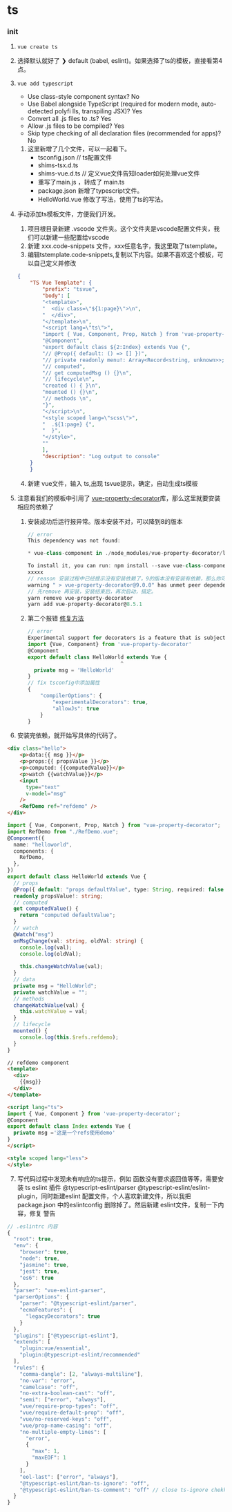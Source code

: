 # ts

### init
1. ```vue create ts```
2. 选择默认就好了 ❯ default (babel, eslint)。如果选择了ts的模板，直接看第4点。
3. ```vue add typescript```
    - Use class-style component syntax? No  
    - Use Babel alongside TypeScript (required for modern mode, auto-detected polyfi
lls, transpiling JSX)? Yes
    - Convert all .js files to .ts? Yes
    - Allow .js files to be compiled? Yes
    - Skip type checking of all declaration files (recommended for apps)? No    
    1. 这里新增了几个文件，可以一起看下。
        - tsconfig.json // ts配置文件
        - shims-tsx.d.ts
        - shims-vue.d.ts // 定义vue文件告知loader如何处理vue文件
        - 重写了main.js ，转成了 main.ts
        - package.json 新增了typescript文件。
        - HelloWorld.vue 修改了写法，使用了ts的写法。
4. 手动添加ts模板文件，方便我们开发。
    1. 项目根目录新建 .vscode 文件夹。这个文件夹是vscode配置文件夹，我们可以新建一些配置给vscode
    2. 新建 xxx.code-snippets 文件，xxx任意名字，我这里取了tstemplate。
    3. 编辑tstemplate.code-snippets,复制以下内容。如果不喜欢这个模板，可以自己定义并修改      
    ```json
    {
        "TS Vue Template": {
            "prefix": "tsvue",
            "body": [
            "<template>",
            "  <div class=\"${1:page}\">\n",
            "  </div>",
            "</template>\n",
            "<script lang=\"ts\">",
            "import { Vue, Component, Prop, Watch } from 'vue-property-decorator';",
            "@Component",
            "export default class ${2:Index} extends Vue {",
            "// @Prop({ default: () => [] })",
            "// private readonly menu!: Array<Record<string, unknown>>;\n",
            "// computed",
            "// get computedMsg () {}\n",
            "// lifecycle\n",
            "created () { }\n",
            "mounted () {}\n",
            "// methods \n",
            "}",
            "</script>\n",
            "<style scoped lang=\"scss\">",
            "  .${1:page} {",
            "  }",
            "</style>",
            ""
            ],
            "description": "Log output to console"
        }
        }
    ```
    4. 新建 vue文件，输入 ts,出现 tsvue提示，确定，自动生成ts模板

5. 注意看我们的模板中引用了 [vue-property-decorator](https://github.com/kaorun343/vue-property-decorator)库，那么这里就要安装相应的依赖了
    1. 安装成功后运行报异常。版本安装不对，可以降到8的版本
        ```js
        // error
        This dependency was not found:

        * vue-class-component in ./node_modules/vue-property-decorator/lib/vue-property-decorator.js

        To install it, you can run: npm install --save vue-class-component
        xxxxx
        // reason 安装过程中已经提示没有安装依赖了。9的版本没有安装有依赖，那么你可以自己安装 8的版本，之前我开发自动安装了 8.5.1 ，那么就重新装一下8
        warning " > vue-property-decorator@9.0.0" has unmet peer dependency "vue-class-component@*".
        // 先remove 再安装，安装结束后，再次启动，搞定。
        yarn remove vue-property-decorator
        yarn add vue-property-decorator@8.5.1
        ```
    2. 第二个报错 [修复方法](https://stackoverflow.com/questions/38271273/experimental-decorators-warning-in-typescript-compilation)
        ```js
        // error
        Experimental support for decorators is a feature that is subject to change in a future release. Set the 'experimentalDecorators' option in your 'tsconfig' or 'jsconfig' to remove this warning.
        import {Vue, Component} from 'vue-property-decorator'
        @Component
        export default class HelloWorld extends Vue {
                                      ^
          private msg = 'HelloWorld'
        }
        // fix tsconfig中添加属性
        {
            "compilerOptions": {
                "experimentalDecorators": true,
                "allowJs": true
            }
        }
        ```
6. 安装完依赖，就开始写具体的代码了。
```html
<div class="hello">
    <p>data:{{ msg }}</p>
    <p>props:{{ propsValue }}</p>
    <p>computed: {{computedValue}}</p>
    <p>watch {{watchValue}}</p>
    <input
      type="text"
      v-model="msg"
    />
    <RefDemo ref="refdemo" />
</div>
```
```ts
import { Vue, Component, Prop, Watch } from "vue-property-decorator";
import RefDemo from "./RefDemo.vue";
@Component({
  name: "helloworld",
  components: {
    RefDemo,
  },
})
export default class HelloWorld extends Vue {
  // props
  @Prop({ default: "props defaultValue", type: String, required: false })
  readonly propsValue!: string;
  // computed
  get computedValue() {
    return "computed defaultValue";
  }
  // watch
  @Watch("msg")
  onMsgChange(val: string, oldVal: string) {
    console.log(val);
    console.log(oldVal);
    
    this.changeWatchValue(val);
  }
  // data
  private msg = "HelloWorld";
  private watchValue = "";
  // methods
  changeWatchValue(val) {
    this.watchValue = val;
  }
  // lifecycle
  mounted() {
    console.log(this.$refs.refdemo);
  }
}
```
```html
// refdemo component
<template>
  <div>
    {{msg}}
  </div>
</template>

<script lang="ts">
import { Vue, Component } from 'vue-property-decorator';
@Component
export default class Index extends Vue {
  private msg ='这是一个refs使用demo'
}
</script>

<style scoped lang="less">
</style>

```
7. 写代码过程中发现未有响应的ts提示，例如 函数没有要求返回值等等，需要安装 ts eslint 插件 @typescript-eslint/parser @typescript-eslint/eslint-plugin，同时新建eslint 配置文件，个人喜欢新建文件，所以我把 package.json 中的eslintconfig 删除掉了。然后新建 eslint文件，复制一下内容，修复 警告
```js
// .eslintrc 内容
{
  "root": true,
  "env": {
    "browser": true,
    "node": true,
    "jasmine": true,
    "jest": true,
    "es6": true
  },
  "parser": "vue-eslint-parser",
  "parserOptions": {
    "parser": "@typescript-eslint/parser",
    "ecmaFeatures": {
      "legacyDecorators": true
    }
  },
  "plugins": ["@typescript-eslint"],
  "extends": [
    "plugin:vue/essential",
    "plugin:@typescript-eslint/recommended"
  ],
  "rules": {
    "comma-dangle": [2, "always-multiline"],
    "no-var": "error",
    "camelcase": "off",
    "no-extra-boolean-cast": "off",
    "semi": ["error", "always"],
    "vue/require-prop-types": "off",
    "vue/require-default-prop": "off",
    "vue/no-reserved-keys": "off",
    "vue/prop-name-casing": "off",
    "no-multiple-empty-lines": [
      "error",
      {
        "max": 1,
        "maxEOF": 1
      }
    ],
    "eol-last": ["error", "always"],
    "@typescript-eslint/ban-ts-ignore": "off",
    "@typescript-eslint/ban-ts-comment": "off" // close ts-ignore chekk
  }
}
```